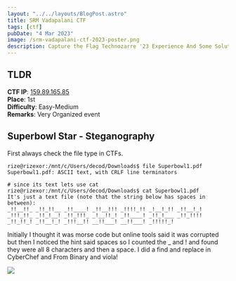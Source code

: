 ```yaml
---
layout: "../../layouts/BlogPost.astro"
title: SRM Vadapalani CTF
tags: [ctf]
pubDate: "4 Mar 2023"
image: /srm-vadapalani-ctf-2023-poster.png
description: Capture the Flag Technozarre '23 Experience And Some Solutions
---
```


## TLDR

**CTF IP**: [159.89.165.85](http://159.89.165.85)  
**Place**: 1st  
**Difficulty**: Easy-Medium  
**Remarks**: Very Organized event

## Superbowl Star - Steganography

First always check the file type in CTFs.

```shellscript
rize@rizexor:/mnt/c/Users/decod/Downloads$ file Superbowl1.pdf
Superbowl1.pdf: ASCII text, with CRLF line terminators

# since its text lets use cat
rize@rizexor:/mnt/c/Users/decod/Downloads$ cat Superbowl1.pdf
It's just a text file (note that the string below has spaces in between):
_!!__!!_ _!!_!!__ _!!____! _!!__!!! _!!!!_!! _!__!_!! _!!__!_! _!!!_!!_ _!!_!__! _!!_!!!_ _!__!!_! _!!____! _!!_!___ _!!_!!!! _!!_!!_! _!!__!_! _!!!__!! __!!___! __!!___! _!!!!!_!
```

Initially I thought it was morse code but online tools said it was corrupted but then I noticed the hint said spaces so I counted the _ and ! and found they were all 8 characters and then a space. I did a find and replace in CyberChef and From Binary and viola!

![](/srm-vadapalani-ctf-2023-from-binary.png)

